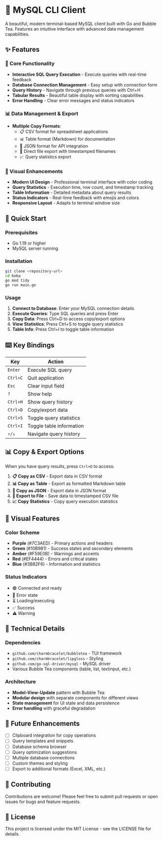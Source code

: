 # 🐬 MySQL CLI Client

A beautiful, modern terminal-based MySQL client built with Go and Bubble Tea. Features an intuitive interface with advanced data management capabilities.

## ✨ Features

### 🎯 Core Functionality
- **Interactive SQL Query Execution** - Execute queries with real-time feedback
- **Database Connection Management** - Easy setup with connection form
- **Query History** - Navigate through previous queries with Ctrl+H
- **Tabular Results** - Beautiful table display with sorting capabilities
- **Error Handling** - Clear error messages and status indicators

### 📊 Data Management & Export
- **Multiple Copy Formats**:
  - 📋 CSV format for spreadsheet applications
  - 📊 Table format (Markdown) for documentation
  - 📄 JSON format for API integration
  - 💾 Direct file export with timestamped filenames
  - 📈 Query statistics export

### 🎨 Visual Enhancements
- **Modern UI Design** - Professional terminal interface with color coding
- **Query Statistics** - Execution time, row count, and timestamp tracking
- **Table Information** - Detailed metadata about query results
- **Status Indicators** - Real-time feedback with emojis and colors
- **Responsive Layout** - Adapts to terminal window size

## 🚀 Quick Start

### Prerequisites
- Go 1.19 or higher
- MySQL server running

### Installation
```bash
git clone <repository-url>
cd boba
go mod tidy
go run main.go
```

### Usage
1. **Connect to Database**: Enter your MySQL connection details
2. **Execute Queries**: Type SQL queries and press Enter
3. **Copy Data**: Press Ctrl+D to access copy/export options
4. **View Statistics**: Press Ctrl+S to toggle query statistics
5. **Table Info**: Press Ctrl+I to toggle table information

## ⌨️ Key Bindings

| Key | Action |
|-----|--------|
| `Enter` | Execute SQL query |
| `Ctrl+C` | Quit application |
| `Esc` | Clear input field |
| `?` | Show help |
| `Ctrl+H` | Show query history |
| `Ctrl+D` | Copy/export data |
| `Ctrl+S` | Toggle query statistics |
| `Ctrl+I` | Toggle table information |
| `↑/↓` | Navigate query history |

## 📊 Copy & Export Options

When you have query results, press `Ctrl+D` to access:

1. **📋 Copy as CSV** - Export data in CSV format
2. **📊 Copy as Table** - Export as formatted Markdown table
3. **📄 Copy as JSON** - Export data in JSON format
4. **💾 Export to File** - Save data to timestamped CSV file
5. **📈 Copy Statistics** - Copy query execution statistics

## 🎨 Visual Features

### Color Scheme
- **Purple** (#7C3AED) - Primary actions and headers
- **Green** (#10B981) - Success states and secondary elements
- **Amber** (#F59E0B) - Warnings and accents
- **Red** (#EF4444) - Errors and critical states
- **Blue** (#3B82F6) - Information and statistics

### Status Indicators
- 🟢 Connected and ready
- 🔴 Error state
- ⏳ Loading/executing
- ✅ Success
- ⚠️ Warning

## 🔧 Technical Details

### Dependencies
- `github.com/charmbracelet/bubbletea` - TUI framework
- `github.com/charmbracelet/lipgloss` - Styling
- `github.com/go-sql-driver/mysql` - MySQL driver
- Various Bubble Tea components (table, list, textinput, etc.)

### Architecture
- **Model-View-Update** pattern with Bubble Tea
- **Modular design** with separate components for different views
- **State management** for UI state and data persistence
- **Error handling** with graceful degradation

## 🚀 Future Enhancements

- [ ] Clipboard integration for copy operations
- [ ] Query templates and snippets
- [ ] Database schema browser
- [ ] Query optimization suggestions
- [ ] Multiple database connections
- [ ] Custom themes and styling
- [ ] Export to additional formats (Excel, XML, etc.)

## 🤝 Contributing

Contributions are welcome! Please feel free to submit pull requests or open issues for bugs and feature requests.

## 📄 License

This project is licensed under the MIT License - see the LICENSE file for details. 